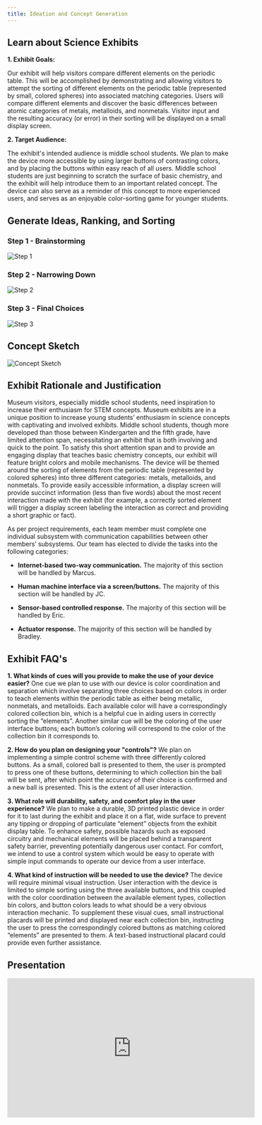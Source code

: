 ```yaml
---
title: Ideation and Concept Generation
---
```


## **Learn about Science Exhibits**

**1. Exhibit Goals:**

Our exhibit will help visitors compare different elements on the periodic table. This will be accomplished by demonstrating and allowing visitors to attempt the sorting of different elements on the periodic table (represented by small, colored spheres) into associated matching categories. Users will compare different elements and discover the basic differences between atomic categories of metals, metalloids, and nonmetals. Visitor input and the resulting accuracy (or error) in their sorting will be displayed on a small display screen.

**2. Target Audience:**

The exhibit's intended audience is middle school students. We plan to make the device more accessible by using larger buttons of contrasting colors, and by placing the buttons within easy reach of all users. Middle school students are just beginning to scratch the surface of basic chemistry, and the exhibit will help introduce them to an important related concept. The device can also serve as a reminder of this concept to more experienced users, and serves as an enjoyable color-sorting game for younger students.

## **Generate Ideas, Ranking, and Sorting**
### Step 1 - Brainstorming
![Step 1](https://github.com/user-attachments/assets/881194ff-6668-4a2f-8d61-b1c8bd36cc24)
### Step 2 - Narrowing Down
![Step 2](https://github.com/user-attachments/assets/80f97c1c-780d-4511-8f62-234a2ae19b0d)
### Step 3 - Final Choices
![Step 3](https://github.com/user-attachments/assets/d42d9f68-32b2-47f7-acd0-6f5cfbc50009)

## **Concept Sketch**
![Concept Sketch](https://github.com/user-attachments/assets/9a7c295e-f392-4541-83b7-5fb4fb4028d7)


## **Exhibit Rationale and Justification**
Museum visitors, especially middle school students, need inspiration to increase their enthusiasm for STEM concepts. Museum exhibits are in a unique position to increase young students’ enthusiasm in science concepts with captivating and involved exhibits. Middle school students, though more developed than those between Kindergarten and the fifth grade, have limited attention span, necessitating an exhibit that is both involving and quick to the point. To satisfy this short attention span and to provide an engaging display that teaches basic chemistry concepts, our exhibit will feature bright colors and mobile mechanisms. The device will be themed around the sorting of elements from the periodic table (represented by colored spheres) into three different categories: metals, metalloids, and nonmetals. To provide easily accessible information, a display screen will provide succinct information (less than five words) about the most recent interaction made with the exhibit (for example, a correctly sorted element will trigger a display screen labeling the interaction as correct and providing a short graphic or fact).

As per project requirements, each team member must complete one individual subsystem with communication capabilities between other members’ subsystems. Our team has elected to divide the tasks into the following categories:

- **Internet-based two-way communication.** The majority of this section will be handled by Marcus.

- **Human machine interface via a screen/buttons.** The majority of this section will be handled by JC.

- **Sensor-based controlled response.** The majority of this section will be handled by Eric.

- **Actuator response.** The majority of this section will be handled by Bradley.

## **Exhibit FAQ's** 
**1. What kinds of cues will you provide to make the use of your device easier?**
One cue we plan to use with our device is color coordination and separation which involve separating three choices based on colors in order to teach elements within the periodic table as either being metallic, nonmetals, and metalloids. Each available color will have a correspondingly colored collection bin, which is a helpful cue in aiding users in correctly sorting the “elements”. Another similar cue will be the coloring of the user interface buttons; each button’s coloring will correspond to the color of the collection bin it corresponds to.

**2. How do you plan on designing your "controls"?**
We plan on implementing a simple control scheme with three differently colored buttons. As a small, colored ball is presented to them, the user is prompted to press one of these buttons, determining to which collection bin the ball will be sent, after which point the accuracy of their choice is confirmed and a new ball is presented. This is the extent of all user interaction.

**3. What role will durability, safety, and comfort play in the user experience?**
We plan to make a durable, 3D printed plastic device in order for it to last during the exhibit and place it on a flat, wide surface to prevent any tipping or dropping of particulate “element” objects from the exhibit display table. To enhance safety, possible hazards such as exposed circuitry and mechanical elements will be placed behind a transparent safety barrier, preventing potentially dangerous user contact. For comfort, we intend to use a control system which would be easy to operate with simple input commands to operate our device from a user interface.

**4. What kind of instruction will be needed to use the device?**
The device will require minimal visual instruction. User interaction with the device is limited to simple sorting using the three available buttons, and this coupled with the color coordination between the available element types, collection bin colors, and button colors leads to what should be a very obvious interaction mechanic. To supplement these visual cues, small instructional placards will be printed and displayed near each collection bin, instructing the user to press the correspondingly colored buttons as matching colored “elements” are presented to them. A text-based instructional placard could provide even further assistance.


## **Presentation**
<iframe width="560" height="315" src="https://www.youtube-nocookie.com/embed/ltuETTJ3BVs?si=oKO1mZElFKwaTg1G" title="YouTube video player" frameborder="0" allow="accelerometer; autoplay; clipboard-write; encrypted-media; gyroscope; picture-in-picture; web-share" referrerpolicy="strict-origin-when-cross-origin" allowfullscreen></iframe>
